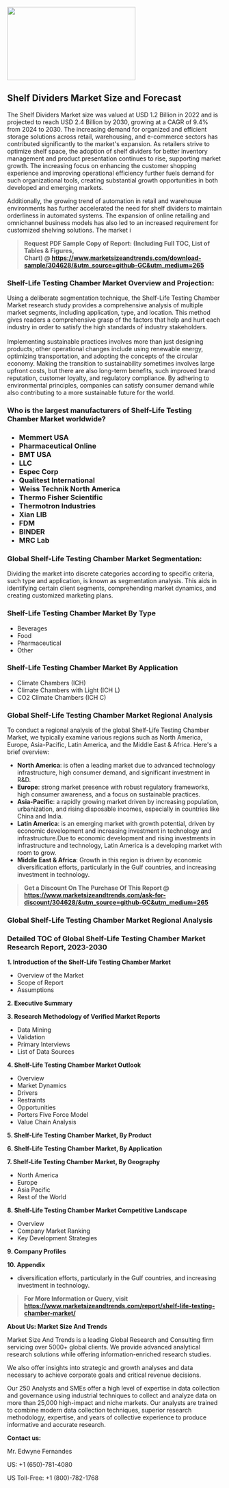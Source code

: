 <p><img class="alignnone size-medium wp-image-20088" src="https://ffe5etoiles.com/wp-content/uploads/2024/12/MST1-300x171.png" alt="" width="300" height="171" /></p><h2>Shelf Dividers Market Size and Forecast</h2><p>The Shelf Dividers Market size was valued at USD 1.2 Billion in 2022 and is projected to reach USD 2.4 Billion by 2030, growing at a CAGR of 9.4% from 2024 to 2030. The increasing demand for organized and efficient storage solutions across retail, warehousing, and e-commerce sectors has contributed significantly to the market's expansion. As retailers strive to optimize shelf space, the adoption of shelf dividers for better inventory management and product presentation continues to rise, supporting market growth. The increasing focus on enhancing the customer shopping experience and improving operational efficiency further fuels demand for such organizational tools, creating substantial growth opportunities in both developed and emerging markets.</p><p>Additionally, the growing trend of automation in retail and warehouse environments has further accelerated the need for shelf dividers to maintain orderliness in automated systems. The expansion of online retailing and omnichannel business models has also led to an increased requirement for customized shelving solutions. The market i</p><blockquote id="" class=""><strong>Request PDF Sample Copy of Report: (Including Full TOC, List of Tables &amp; Figures, Chart)&nbsp;@&nbsp;<strong><a href="https://www.marketsizeandtrends.com/download-sample/304628/&utm_source=github-GC&utm_medium=265" target="_blank">https://www.marketsizeandtrends.com/download-sample/304628/&utm_source=github-GC&utm_medium=265</a></strong></strong></blockquote><h3 id="" class="">Shelf-Life Testing Chamber Market&nbsp;Overview and Projection:</h3><p id="" class="">Using a deliberate segmentation technique, the Shelf-Life Testing Chamber Market research study provides a comprehensive analysis of multiple market segments, including application, type, and location. This method gives readers a comprehensive grasp of the factors that help and hurt each industry in order to satisfy the high standards of industry stakeholders. <br /> <br />Implementing sustainable practices involves more than just designing products; other operational changes include using renewable energy, optimizing transportation, and adopting the concepts of the circular economy. Making the transition to sustainability sometimes involves large upfront costs, but there are also long-term benefits, such improved brand reputation, customer loyalty, and regulatory compliance. By adhering to environmental principles, companies can satisfy consumer demand while also contributing to a more sustainable future for the world.</p><h3 id="" class="">Who is the largest manufacturers of&nbsp;Shelf-Life Testing Chamber Market worldwide?</h3><h3 class=""><p><ul><li>Memmert USA </li><li> Pharmaceutical Online </li><li> BMT USA </li><li> LLC </li><li> Espec Corp </li><li> Qualitest International </li><li> Weiss Technik North America </li><li> Thermo Fisher Scientific </li><li> Thermotron Industries </li><li> Xian LIB </li><li> FDM </li><li> BINDER </li><li> MRC Lab</li></ul></p></h3><h3 id="" class="">Global&nbsp;Shelf-Life Testing Chamber Market Segmentation:</h3><p id="" class="">Dividing the market into discrete categories according to specific criteria, such type and application, is known as segmentation analysis. This aids in identifying certain client segments, comprehending market dynamics, and creating customized marketing plans.</p><h3 id="" class="">Shelf-Life Testing Chamber Market&nbsp;By Type</h3><p><p><ul><li>Beverages</li><li> Food</li><li> Pharmaceutical</li><li> Other</p></li></ul></p></p><h3 id="" class="">Shelf-Life Testing Chamber Market&nbsp;By Application</h3><p class=""><p><ul><li>Climate Chambers (ICH)</li><li> Climate Chambers with Light (ICH L)</li><li> CO2 Climate Chambers (ICH C)</li></ul></p></p><h3 id="" class="">Global Shelf-Life Testing Chamber Market Regional Analysis</h3><p id="" class="">To conduct a regional analysis of the global Shelf-Life Testing Chamber Market, we typically examine various regions such as North America, Europe, Asia-Pacific, Latin America, and the Middle East &amp; Africa. Here's a brief overview:</p><ul><li><strong>North America</strong>: is often a leading market due to advanced technology infrastructure, high consumer demand, and significant investment in R&amp;D.</li><li><strong>Europe</strong>: strong market presence with robust regulatory frameworks, high consumer awareness, and a focus on sustainable practices.</li><li><strong>Asia-Pacific</strong>: a rapidly growing market driven by increasing population, urbanization, and rising disposable incomes, especially in countries like China and India.</li><li><strong>Latin America</strong>: is an emerging market with growth potential, driven by economic development and increasing investment in technology and infrastructure.Due to economic development and rising investments in infrastructure and technology, Latin America is a developing market with room to grow.</li><li><strong>Middle East &amp; Africa</strong>: Growth in this region is driven by economic diversification efforts, particularly in the Gulf countries, and increasing investment in technology.</li></ul><blockquote id="" class=""><strong>Get a Discount On The Purchase Of This Report @ <strong><a href="https://www.marketsizeandtrends.com/ask-for-discount/304628/&utm_source=github-GC&utm_medium=265" target="_blank">https://www.marketsizeandtrends.com/ask-for-discount/304628/&utm_source=github-GC&utm_medium=265</a></strong></strong></blockquote><h3 id="" class="">Global Shelf-Life Testing Chamber Market Regional Analysis</h3><h3 id="" class="">Detailed TOC of Global Shelf-Life Testing Chamber Market Research Report, 2023-2030</h3><p id="" class=""><strong>1. Introduction of the Shelf-Life Testing Chamber Market</strong></p><ul><li>Overview of the Market</li><li>Scope of Report</li><li>Assumptions</li></ul><p id="" class=""><strong>2. Executive Summary</strong></p><p id="" class=""><strong>3. Research Methodology of Verified Market Reports</strong></p><ul><li>Data Mining</li><li>Validation</li><li>Primary Interviews</li><li>List of Data Sources</li></ul><p id="" class=""><strong>4. Shelf-Life Testing Chamber Market Outlook</strong></p><ul><li>Overview</li><li>Market Dynamics</li><li>Drivers</li><li>Restraints</li><li>Opportunities</li><li>Porters Five Force Model</li><li>Value Chain Analysis</li></ul><p id="" class=""><strong>5. Shelf-Life Testing Chamber Market, By Product</strong></p><p id="" class=""><strong>6. Shelf-Life Testing Chamber Market, By Application</strong></p><p id="" class=""><strong>7. Shelf-Life Testing Chamber Market, By Geography</strong></p><ul><li>North America</li><li>Europe</li><li>Asia Pacific</li><li>Rest of the World</li></ul><p id="" class=""><strong>8. Shelf-Life Testing Chamber Market Competitive Landscape</strong></p><ul><li>Overview</li><li>Company Market Ranking</li><li>Key Development Strategies</li></ul><p id="" class=""><strong>9. Company Profiles</strong></p><p id="" class=""><strong>10. Appendix</strong></p><ul><li>diversification efforts, particularly in the Gulf countries, and increasing investment in technology.</li></ul><blockquote id="" class=""><strong>For More Information or Query, visit <strong><strong><a href="https://www.marketsizeandtrends.com/report/shelf-life-testing-chamber-market/" target="_blank">https://www.marketsizeandtrends.com/report/shelf-life-testing-chamber-market/</a></strong></strong></strong></blockquote><p id="" class=""><strong>About Us: Market Size And Trends</strong></p><p id="" class="">Market Size And Trends is a leading Global Research and Consulting firm servicing over 5000+ global clients. We provide advanced analytical research solutions while offering information-enriched research studies.</p><p id="" class="">We also offer insights into strategic and growth analyses and data necessary to achieve corporate goals and critical revenue decisions.</p><p id="" class="">Our 250 Analysts and SMEs offer a high level of expertise in data collection and governance using industrial techniques to collect and analyze data on more than 25,000 high-impact and niche markets. Our analysts are trained to combine modern data collection techniques, superior research methodology, expertise, and years of collective experience to produce informative and accurate research.</p><p id="" class=""><strong>Contact us:</strong></p><p id="" class="">Mr. Edwyne Fernandes</p><p id="" class="">US: +1 (650)-781-4080</p><p id="" class="">US Toll-Free: +1 (800)-782-1768</p>

